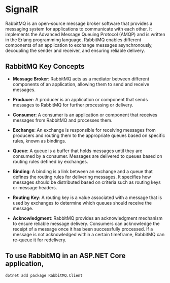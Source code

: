 # SignalR
RabbitMQ is an open-source message broker software that provides a messaging system for applications to communicate with each other. It implements the Advanced Message Queuing Protocol (AMQP) and is written in the Erlang programming language. RabbitMQ enables different components of an application to exchange messages asynchronously, decoupling the sender and receiver, and ensuring reliable delivery.


## RabbitMQ Key Concepts

- **Message Broker**: RabbitMQ acts as a mediator between different components of an application, allowing them to send and receive messages.

- **Producer**: A producer is an application or component that sends messages to RabbitMQ for further processing or delivery.

- **Consumer**: A consumer is an application or component that receives messages from RabbitMQ and processes them.

- **Exchange**: An exchange is responsible for receiving messages from producers and routing them to the appropriate queues based on specific rules, known as bindings.

- **Queue**: A queue is a buffer that holds messages until they are consumed by a consumer. Messages are delivered to queues based on routing rules defined by exchanges.

- **Binding**: A binding is a link between an exchange and a queue that defines the routing rules for delivering messages. It specifies how messages should be distributed based on criteria such as routing keys or message headers.

- **Routing Key**: A routing key is a value associated with a message that is used by exchanges to determine which queues should receive the message.

- **Acknowledgment**: RabbitMQ provides an acknowledgment mechanism to ensure reliable message delivery. Consumers can acknowledge the receipt of a message once it has been successfully processed. If a message is not acknowledged within a certain timeframe, RabbitMQ can re-queue it for redelivery.

## To use RabbitMQ in an ASP.NET Core application,

```
dotnet add package RabbitMQ.Client
```
